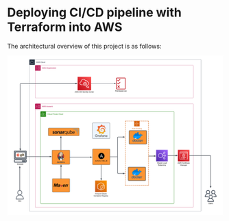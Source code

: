 # Deploying CI/CD pipeline with Terraform into AWS




The architectural overview of this project is as follows:


![alt text](https://github.com/Jolomi2k9/AWS_Terraform_CICD/blob/main/Architecture/Archtecture_diagram.png "Architecture overview")
